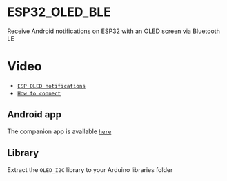 # ESP32_OLED_BLE
Receive Android notifications on ESP32 with an OLED screen via Bluetooth LE

# Video

+ [`ESP OLED notifications`](https://youtu.be/205QgAjmryA)
+ [`How to connect`](https://youtu.be/4o1O2qxbPlw)


## Android app

The companion app is available [`here`](https://github.com/fbiego/DT78-App-Android)


## Library

Extract the `OLED_I2C` library to your Arduino libraries folder


